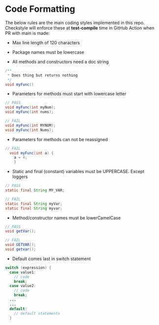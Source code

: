 # Code Formatting
The below rules are the main coding styles implemented in this repo. Checkstyle
will enforce these at **test-compile** time in GitHub Action when PR with main is made:

- Max line length of 120 characters

- Package names must be lowercase

- All methods and constructors need a doc string 
```*.java
/**
 * Does thing but returns nothing
 */
void myFunc()
```

- Parameters for methods must start with lowercase letter
```*.java
// PASS
void myFunc(int myNum);
void myFunc(int nums);

// FAIL
void myFunc(int MYNUM);
void myFunc(int Nums);
```

- Parameters for methods can not be reassigned
```*.java
// FAIL
  void myFunc(int a) {
    a = 4;
    }
```

- Static and final (constant) variables must be UPPERCASE. Except loggers
```*.java
// PASS
static final String MY_VAR;

// FAIL
static final String myVar;
static final String myvar;
```

- Method/constructor names must be lowerCamelCase
```*.java
// PASS
void getVar();

// FAIL
void GETVAR();
void getvar();
```

- Default comes last in switch statement
```*.java
switch (expression) {
  case value1:
    // code
    break;
  case value2:
    // code
    break;
  ...
  ...
  default:
    // default statements
  }
```